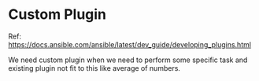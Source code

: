 Custom Plugin
================
Ref: https://docs.ansible.com/ansible/latest/dev_guide/developing_plugins.html

We need custom plugin when we need to perform some specific task and existing plugin not fit to this like average of numbers.


